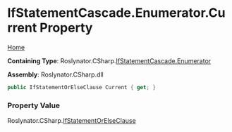 <a name="_top"></a>

# IfStatementCascade\.Enumerator\.Current Property

[Home](../../../../../README.md#_top)

**Containing Type**: Roslynator\.CSharp\.[IfStatementCascade.Enumerator](../README.md#_top)

**Assembly**: Roslynator\.CSharp\.dll

```csharp
public IfStatementOrElseClause Current { get; }
```

### Property Value

Roslynator\.CSharp\.[IfStatementOrElseClause](../../../IfStatementOrElseClause/README.md#_top)

